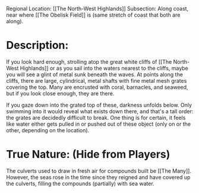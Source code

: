 Regional Location: [[The North-West Highlands]]
Subsection: Along coast, near where [[The Obelisk Field]] is (same stretch of coast that both are along).
# Description:
If you look hard enough, strolling atop the great white cliffs of [[The North-West Highlands]] or as you sail into the waters nearest to the cliffs, maybe you will see a glint of metal sunk beneath the waves. At points along the cliffs, there are large, cylindrical, metal shafts with fine metal mesh grates covering the top. Many are encrusted with coral, barnacles, and seaweed, but if you look close enough, they are there. 

If you gaze down into the grated top of these, darkness unfolds below. Only swimming into it would reveal what exists down there, and that's a tall order: the grates are decidedly difficult to break. One thing is for certain, it feels like water either gets pulled in or pushed out of these object (only on or the other, depending on the location). 
# True Nature: (Hide from Players)
The culverts used to draw in fresh air for compounds built be [[The Many]]. However, the seas rose in the time since they reigned and have covered up the culverts, filling the compounds (partially) with sea water. 